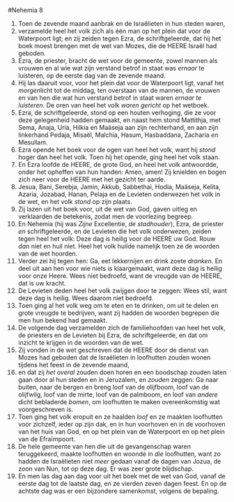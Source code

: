 #Nehemia 8
1. Toen de zevende maand aanbrak en de Israëlieten in hun steden waren,
2. verzamelde heel het volk zich als één man op het plein dat voor de Waterpoort ligt; en zij zeiden tegen Ezra, de schriftgeleerde, dat hij het boek moest brengen met de wet van Mozes, die de HEERE Israël had geboden.
3. Ezra, de priester, bracht de wet voor de gemeente, zowel mannen als vrouwen en al wie wat zijn verstand betrof in staat was *ernaar* te luisteren, op de eerste dag van de zevende maand.
4. Hij las daaruit voor, voor het plein dat voor de Waterpoort ligt, vanaf het *morgen*licht tot de middag, ten overstaan van de mannen, de vrouwen en van hen die wat hun verstand betrof in staat waren *ernaar te luisteren*. De oren van heel het volk *waren gericht* op het wetboek.
5. Ezra, de schriftgeleerde, stond op een houten verhoging, die ze voor deze gelegenheid hadden gemaakt, en naast hem stond Mattithja, met Sema, Anaja, Uria, Hilkia en Maäseja aan zijn rechterhand, en aan zijn linkerhand Pedaja, Misaël, Malchia, Hasum, Hasbaddana, Zacharia *en* Mesullam.
6. Ezra opende het boek voor de ogen van heel het volk, want hij *stond* hoger dan heel het volk. Toen hij het opende, ging heel het volk staan.
7. En Ezra loofde de HEERE, de grote God, en heel het volk antwoordde, onder het opheffen van hun handen: Amen, amen! Zij knielden en bogen zich neer voor de HEERE met het gezicht ter aarde.
8. Jesua, Bani, Serebja, Jamin, Akkub, Sabbethai, Hodia, Maäseja, Kelita, Azaria, Jozabad, Hanan, Pelaja en de Levieten onderwezen het volk in de wet, en het volk *stond* op zijn plaats.
9. Zij lazen uit het boek voor, uit de wet van God, gaven uitleg en verklaarden de betekenis, zodat men de voorlezing begreep.
10. En Nehemia (hij was *Zijne* Excellentie, *de stadhouder*), Ezra, de priester *en* schriftgeleerde, en de Levieten die het volk onderwezen, zeiden tegen heel het volk: Deze dag is heilig voor de HEERE uw God. Rouw *dan* niet en huil niet. Heel het volk huilde namelijk toen ze de woorden van de wet hoorden.
11. Verder zei hij tegen hen: Ga, eet lekkernijen en drink zoete *dranken*. En deel uit aan hen voor wie niets is klaargemaakt, want deze dag is heilig voor onze Heere. Wees niet bedroefd, want de vreugde van de HEERE, dat is uw kracht.
12. De Levieten deden heel het volk zwijgen door te zeggen: Wees stil, want deze dag is heilig. Wees daarom niet bedroefd.
13. Toen ging al het volk weg om te eten en te drinken, om uit te delen en grote vreugde te bedrijven, want zij hadden de woorden begrepen die men hun bekend had gemaakt.
14. De volgende dag verzamelden zich de familiehoofden van heel het volk, de priesters en de Levieten bij Ezra, de schriftgeleerde, en dat om inzicht te krijgen in de woorden van de wet.
15. Zij vonden in de wet geschreven dat de HEERE door de dienst van Mozes had geboden dat de Israëlieten in loofhutten zouden wonen tijdens het feest in de zevende maand,
16. en dat zij *het overal* zouden doen horen en een boodschap zouden laten gaan door al hun steden en in Jeruzalem, en *zouden* zeggen: Ga naar buiten, naar de bergen en breng loof van de olijfboom, loof van de olijfwilg, loof van de mirte, loof van de palmboom, en loof van *andere* dicht bebladerde *bomen*, om loofhutten te maken overeenkomstig wat voorgeschreven is.
17. Toen ging het volk eropuit en ze haalden *loof* en ze maakten loofhutten voor zichzelf, ieder op zijn dak, en in hun voorhoven en in de voorhoven van het huis van God, en op het plein van de Waterpoort en op het plein van de Efraïmpoort.
18. De hele gemeente van hen die uit de gevangenschap waren teruggekeerd, maakte loofhutten en woonde in *die* loofhutten, want zo hadden de Israëlieten niet *meer* gedaan vanaf de dagen van Jozua, de zoon van Nun, tot op deze dag. Er was zeer grote blijdschap.
19. En men las dag aan dag voor uit het boek met de wet van God, vanaf de eerste dag tot de laatste dag, en ze vierden zeven dagen feest. En op de achtste dag was er een bijzondere samenkomst, volgens de bepaling.
